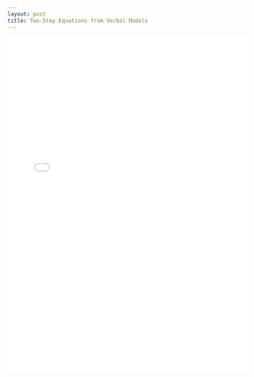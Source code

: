 ```yaml
---
layout: post
title: Two-Step Equations from Verbal Models
---
```


<iframe height="750" width="540" frameborder="0" src="//www.ck12.org/assessment/ui/embed.html?test/detail/5985b16e9616aa50ebc6c302&collectionHandle=algebra&collectionCreatorID=3&conceptCollectionHandle=algebra-::-two-step-equations-from-verbal-models" ></iframe>